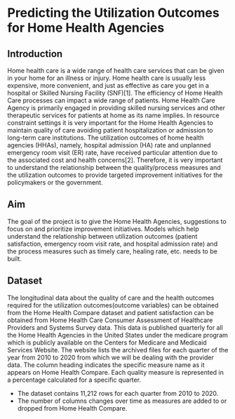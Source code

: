# Predicting the Utilization Outcomes for Home Health Agencies

## Introduction
Home health care is a wide range of health care services that can be given in your home for an illness or injury. Home health care is usually less expensive, more convenient, and just as effective as care you get in a hospital or Skilled Nursing Facility (SNF)[1]. The efficiency of Home Health Care processes can impact a wide range of patients. Home Health Care Agency is primarily engaged in providing skilled nursing services and other therapeutic services for patients at home as its name implies. In resource constraint settings it is very important for the Home Health Agencies to maintain quality of care avoiding patient hospitalization or admission to long-term care institutions. The utilization outcomes of home health agencies (HHAs), namely, hospital admission (HA) rate and unplanned emergency room visit (ER) rate, have received particular attention due to the associated cost and health concerns[2]. Therefore, it is very important to understand the relationship between the quality/process measures and the utilization outcomes to provide targeted improvement initiatives for the policymakers or the government.

## Aim
The goal of the project is to give the Home Health Agencies, suggestions to focus on and prioritize improvement initiatives. Models which help understand the relationship between utilization outcomes (patient satisfaction, emergency room visit rate, and hospital admission rate) and the process measures such as timely care, healing rate, etc. needs to be built.

## Dataset
The longitudinal data about the quality of care and the health outcomes required for the utilization outcomes(outcome variables) can be obtained from the Home Health Compare dataset and patient satisfaction can be obtained from Home Health Care Consumer Assessment of Healthcare Providers and Systems Survey data. This data is published quarterly for all the Home Health Agencies in the United States under the medicare program which is publicly available on the Centers for Medicare and Medicaid Services Website. The website lists the archived files for each quarter of the year from 2010 to 2020 from which we will be dealing with the provider data. The column heading indicates the specific measure name as it appears on Home Health Compare. Each quality measure is represented in a percentage calculated for a specific quarter.
- The dataset contains 11,212 rows for each quarter from 2010 to 2020.
- The number of columns changes over time as measures are added to or dropped from Home Health Compare.
